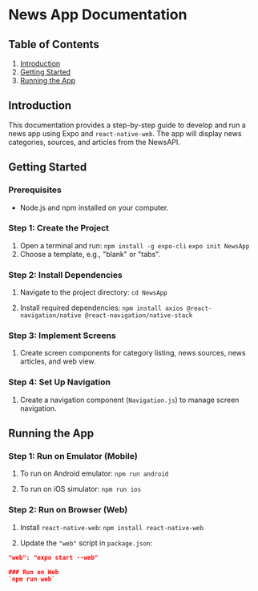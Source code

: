 # News App Documentation

## Table of Contents
1. [Introduction](#introduction)
2. [Getting Started](#getting-started)
3. [Running the App](#running-the-app)

## Introduction
This documentation provides a step-by-step guide to develop and run a news app using Expo and `react-native-web`. The app will display news categories, sources, and articles from the NewsAPI.

## Getting Started
### Prerequisites
- Node.js and npm installed on your computer.

### Step 1: Create the Project
1. Open a terminal and run:
`npm install -g expo-cli`
`expo init NewsApp`
2. Choose a template, e.g., "blank" or "tabs".

### Step 2: Install Dependencies
1. Navigate to the project directory:
`cd NewsApp`

2. Install required dependencies:
`npm install axios @react-navigation/native @react-navigation/native-stack`


### Step 3: Implement Screens
1. Create screen components for category listing, news sources, news articles, and web view.

### Step 4: Set Up Navigation
1. Create a navigation component (`Navigation.js`) to manage screen navigation.

## Running the App
### Step 1: Run on Emulator (Mobile)
1. To run on Android emulator:
`npm run android`

2. To run on iOS simulator:
`npm run ios`


### Step 2: Run on Browser (Web)
1. Install `react-native-web`:
`npm install react-native-web`

2. Update the `"web"` script in `package.json`:
```json
"web": "expo start --web"

### Run on Web
`npm run web`

